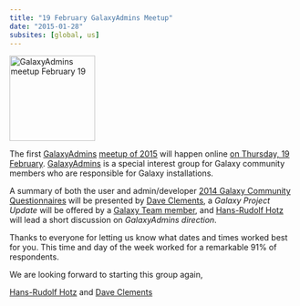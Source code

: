 ```yaml
---
title: "19 February GalaxyAdmins Meetup"
date: "2015-01-28"
subsites: [global, us]
---
```

<div class='left'><a href='/community/galaxy-admins/meetups/2015-02-19/'><img src="/images/logos/GalaxyAdmins.png" alt="GalaxyAdmins meetup February 19" width="150" /></a></div>

The first [GalaxyAdmins](/community/galaxy-admins/) [meetup of 2015](/community/galaxy-admins/meetups/2015-02-19/) will happen online [on Thursday, 19 February](http://bit.ly/1yZJSkN).  [GalaxyAdmins](/community/galaxy-admins/) is a special interest group for Galaxy community members who are responsible for Galaxy installations.

A summary of both the user and admin/developer [2014 Galaxy Community Questionnaires](/news/2014-questionnaire/) will be presented by [Dave Clements](/people/dave-clements/), a *Galaxy Project Update* will be offered by a [Galaxy Team member](/galaxy-team/), and   [Hans-Rudolf Hotz](/people/hansrudolf-hotz/) will lead a short discussion on *GalaxyAdmins direction*.

Thanks to everyone for letting us know what dates and times worked best for you.  This time and day of the week worked for a remarkable 91% of respondents.

We are looking forward to starting this group again,

[Hans-Rudolf Hotz](/people/hansrudolf-hotz/) and [Dave Clements](/people/dave-clements/)
